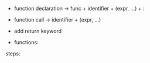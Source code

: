 + function declaration -> func + identifier + (expr, ...) + :
+ function call -> identifier + (expr, ...)
+ add return keyword

+ functions:


steps:
    
